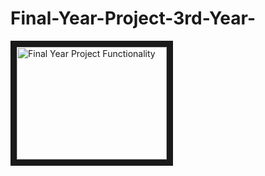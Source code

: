 # Final-Year-Project-3rd-Year-


<a href="https://www.youtube.com/watch?v=XL0zDU0YU9k
" target="_blank"><img src="https://www.youtube.com/watch?v=XL0zDU0YU9k/0.jpg" 
alt="Final Year Project Functionality" width="240" height="180" border="10" /></a>
